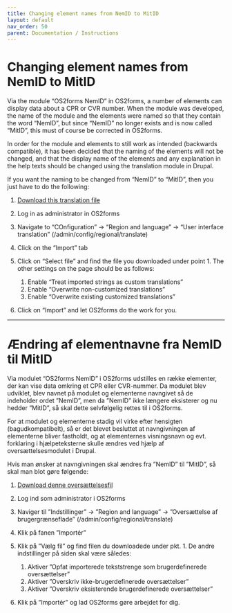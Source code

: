 ```yaml
---
title: Changing element names from NemID to MitID
layout: default
nav_order: 50
parent: Documentation / Instructions
---
```


# Changing element names from NemID to MitID

Via the module “OS2forms NemID” in OS2forms, a number of elements can display data about a CPR or CVR number. When the module was developed, the name of the module and the elements were named so that they contain the word “NemID”, but since “NemID” no longer exists and is now called “MitID”, this must of course be corrected in OS2forms.

In order for the module and elements to still work as intended (backwards compatible), it has been decided that the naming of the elements will not be changed, and that the display name of the elements and any explanation in the help texts should be changed using the translation module in Drupal.

If you want the naming to be changed from “NemID” to “MitID”, then you just have to do the following:

1. [Download this translation file](assets/translation-from-NemID-to-MitID.po)
2. Log in as administrator in OS2forms
3. Navigate to “COnfiguration” -> “Region and language” -> “User interface translation” (/admin/config/regional/translate)
4. Click on the “Import” tab
5. Click on “Select file” and find the file you downloaded under point 1. The other settings on the page should be as follows:

   1. Enable “Treat imported strings as custom translations”
   2. Enable “Overwrite non-customized translations”
   3. Enable “Overwrite existing customized translations”

6. Click on “Import” and let OS2forms do the work for you.

---

# Ændring af elementnavne fra NemID til MitID

Via modulet “OS2forms NemID” i OS2forms udstilles en række elementer, der kan vise data omkring et CPR eller CVR-nummer. Da modulet blev udviklet, blev navnet på modulet og elementerne navngivet så de indeholder ordet ”NemID”, men da ”NemID” ikke længere eksisterer og nu hedder ”MitID”, så skal dette selvfølgelig rettes til i OS2forms.

For at modulet og elementerne stadig vil virke efter hensigten (bagudkompatibelt), så er det blevet besluttet at navngivningen af elementerne bliver fastholdt, og at elementernes visningsnavn og evt. forklaring i hjælpeteksterne skulle ændres ved hjælp af oversættelsesmodulet i Drupal.

Hvis man ønsker at navngivningen skal ændres fra ”NemID” til ”MitID”, så skal man blot gøre følgende:

1. [Download denne oversættelsesfil](assets/translation-from-NemID-to-MitID.po)
2. Log ind som administrator i OS2forms
3. Naviger til ”Indstillinger” -> ”Region and language” -> ”Oversættelse af brugergrænseflade” (/admin/config/regional/translate)
4. Klik på fanen ”Importér”
5. Klik på ”Vælg fil” og find filen du downloadede under pkt. 1. De andre indstillinger på siden skal være således:

   1. Aktiver ”Opfat importerede tekststrenge som brugerdefinerede oversættelser”
   2. Aktiver ”Overskriv ikke-brugerdefinerede oversættelser”
   3. Aktiver ”Overskriv eksisterende brugerdefinerede oversættelser”

6. Klik på ”Importér” og lad OS2forms gøre arbejdet for dig.
